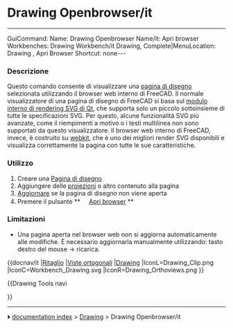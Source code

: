 # Drawing Openbrowser/it
---
 GuiCommand:   Name: Drawing Openbrowser   Name/it: Apri browser   Workbenches: Drawing Workbench/it   Drawing, Complete|MenuLocation: Drawing , Apri Browser   Shortcut: none---

### Descrizione

Questo comando consente di visualizzare una [pagina di disegno](Drawing_Landscape_A3/it.md) selezionata utilizzando il browser web interno di FreeCAD. Il normale visualizzatore di una pagina di disegno di FreeCAD si basa sul [modulo interno di rendering SVG di Qt](http://qt-project.org/doc/qt-5.0/qtsvg/svgrendering.html), che supporta solo un piccolo sottoinsieme di tutte le specificazioni SVG. Per questo, alcune funzionalità SVG più avanzate, come il riempimenti a motivo o i testi multilinea non sono supportati da questo visualizzatore. Il browser web interno di FreeCAD, invece, è costruito su [webkit](http://en.wikipedia.org/wiki/WebKit), che è uno dei migliori render SVG disponibili e visualizza correttamente la pagina con tutte le sue caratteristiche.

### Utilizzo

1.  Creare una [Pagina di disegno](Drawing_Landscape_A3/it.md)
2.  Aggiungere delle [proiezioni](Drawing_View/it.md) o altro contenuto alla pagina
3.  [Aggiornare](Std_Refresh/it.md) se la pagina di disegno non viene aperta
4.  Premere il pulsante **<img src="images/Drawing_Openbrowser.png" width=16px> [Apri browser](Drawing_Openbrowser/it.md)
**

### Limitazioni

-   Una pagina aperta nel browser web non si aggiorna automaticamente alle modifiche. È necessario aggiornarla manualmente utilizzando: tasto destro del mouse → ricarica.


{{docnav/it
|[Ritaglio](Drawing_Clip/it.md)
|[Viste ortogonali](Drawing_Orthoviews/it.md)
|[Drawing](Drawing_Workbench/it.md)
|IconL=Drawing_Clip.png
|IconC=Workbench_Drawing.svg
|IconR=Drawing_Orthoviews.png
}}


{{Drawing Tools navi

}}



---
⏵ [documentation index](../README.md) > [Drawing](Category_Drawing.md) > Drawing Openbrowser/it
